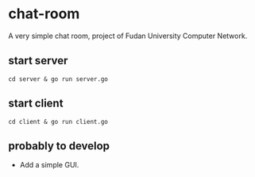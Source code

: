 # chat-room
A very simple chat room, project of Fudan University Computer Network.

## start server
```
cd server & go run server.go
```

## start client
```
cd client & go run client.go
```

## probably to develop
* Add a simple GUI.
